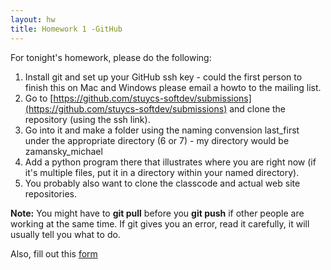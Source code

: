 ```yaml
---
layout: hw
title: Homework 1 -GitHub
---
```


For tonight's homework, please do the following:

 1. Install git and set up your GitHub ssh key - could the first person to finish this on Mac and Windows please email a howto to the mailing list.
 1. Go to [https://github.com/stuycs-softdev/submissions](https://github.com/stuycs-softdev/submissions) and clone the repository (using the ssh link).
 2. Go into it and make a folder using the naming convension last_first under the appropriate directory (6 or 7) - my directory would be zamansky_michael
 3. Add a python program there that illustrates where you are right now (if it's multiple files, put it in a directory within your named directory).
 4. You probably also want to clone the classcode and actual web site repositories.

**Note:** You might have to **git pull** before you **git push** if other people are working at the same time. If git gives you an error, read it carefully, it will usually tell you what to do.

 
Also, fill out this [form](https://docs.google.com/forms/d/1s8rmj8EwxS2gP2Srofb7mWeF0xerjSiatp4ygrHp0tY/viewform)
